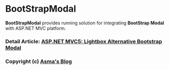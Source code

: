 # BootStrapModal
**BootStrapModal** provides running solution for integrating **BootStrap Modal** with ASP.NET MVC platform.

### Detail Article: [ASP.NET MVC5: Lightbox Alternative Bootstrap Modal](https://bit.ly/2T8Dwxq)

### Copyright (c) [Asma's Blog](https://www.asmak9.com/)
